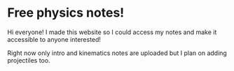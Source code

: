# Free physics notes!

Hi everyone! I made this website so I could access my notes and make it accessible to anyone interested!

Right now only intro and kinematics notes are uploaded but I plan on adding projectiles too.

